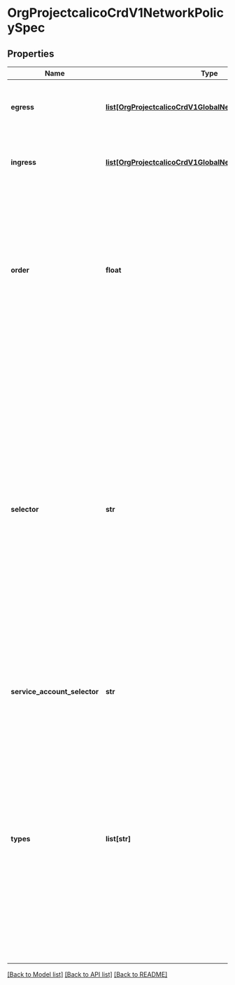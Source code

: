 # OrgProjectcalicoCrdV1NetworkPolicySpec

## Properties
Name | Type | Description | Notes
------------ | ------------- | ------------- | -------------
**egress** | [**list[OrgProjectcalicoCrdV1GlobalNetworkPolicySpecEgress]**](OrgProjectcalicoCrdV1GlobalNetworkPolicySpecEgress.md) | The ordered set of egress rules.  Each rule contains a set of packet match criteria and a corresponding action to apply. | [optional] 
**ingress** | [**list[OrgProjectcalicoCrdV1GlobalNetworkPolicySpecEgress]**](OrgProjectcalicoCrdV1GlobalNetworkPolicySpecEgress.md) | The ordered set of ingress rules.  Each rule contains a set of packet match criteria and a corresponding action to apply. | [optional] 
**order** | **float** | Order is an optional field that specifies the order in which the policy is applied. Policies with higher \&quot;order\&quot; are applied after those with lower order.  If the order is omitted, it may be considered to be \&quot;infinite\&quot; - i.e. the policy will be applied last.  Policies with identical order will be applied in alphanumerical order based on the Policy \&quot;Name\&quot;. | [optional] 
**selector** | **str** | The selector is an expression used to pick pick out the endpoints that the policy should be applied to.   Selector expressions follow this syntax:    label &#x3D;&#x3D; \&quot;string_literal\&quot;  -&gt;  comparison, e.g. my_label &#x3D;&#x3D; \&quot;foo bar\&quot;  label !&#x3D; \&quot;string_literal\&quot;   -&gt;  not equal; also matches if label is not present  label in { \&quot;a\&quot;, \&quot;b\&quot;, \&quot;c\&quot;, ... }  -&gt;  true if the value of label X is one of \&quot;a\&quot;, \&quot;b\&quot;, \&quot;c\&quot;  label not in { \&quot;a\&quot;, \&quot;b\&quot;, \&quot;c\&quot;, ... }  -&gt;  true if the value of label X is not one of \&quot;a\&quot;, \&quot;b\&quot;, \&quot;c\&quot;  has(label_name)  -&gt; True if that label is present  ! expr -&gt; negation of expr  expr &amp;&amp; expr  -&gt; Short-circuit and  expr || expr  -&gt; Short-circuit or  ( expr ) -&gt; parens for grouping  all() or the empty selector -&gt; matches all endpoints.   Label names are allowed to contain alphanumerics, -, _ and /. String literals are more permissive but they do not support escape characters.   Examples (with made-up labels):    type &#x3D;&#x3D; \&quot;webserver\&quot; &amp;&amp; deployment &#x3D;&#x3D; \&quot;prod\&quot;  type in {\&quot;frontend\&quot;, \&quot;backend\&quot;}  deployment !&#x3D; \&quot;dev\&quot;  ! has(label_name) | [optional] 
**service_account_selector** | **str** | ServiceAccountSelector is an optional field for an expression used to select a pod based on service accounts. | [optional] 
**types** | **list[str]** | Types indicates whether this policy applies to ingress, or to egress, or to both.  When not explicitly specified (and so the value on creation is empty or nil), Calico defaults Types according to what Ingress and Egress are present in the policy.  The default is:   - [ PolicyTypeIngress ], if there are no Egress rules (including the case where there are   also no Ingress rules)   - [ PolicyTypeEgress ], if there are Egress rules but no Ingress rules   - [ PolicyTypeIngress, PolicyTypeEgress ], if there are both Ingress and Egress rules.   When the policy is read back again, Types will always be one of these values, never empty or nil. | [optional] 

[[Back to Model list]](../README.md#documentation-for-models) [[Back to API list]](../README.md#documentation-for-api-endpoints) [[Back to README]](../README.md)


